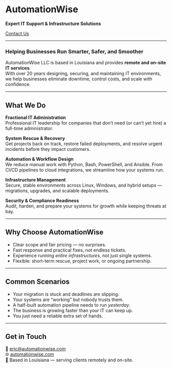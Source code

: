 # AutomationWise
**Expert IT Support & Infrastructure Solutions**

[Contact Us](mailto:eric@automationwise.com)

---

### Helping Businesses Run Smarter, Safer, and Smoother
AutomationWise LLC is based in Louisiana and provides **remote and on-site IT services**.  
With over 20 years designing, securing, and maintaining IT environments, we help businesses eliminate downtime, control costs, and scale with confidence.

---

## What We Do

**Fractional IT Administration**  
Professional IT leadership for companies that don’t need (or can’t yet hire) a full-time administrator.

**System Rescue & Recovery**  
Get projects back on track, restore failed deployments, and resolve urgent incidents before they impact customers.

**Automation & Workflow Design**  
We reduce manual work with Python, Bash, PowerShell, and Ansible. From CI/CD pipelines to cloud integrations, we streamline how your systems run.

**Infrastructure Management**  
Secure, stable environments across Linux, Windows, and hybrid setups — migrations, upgrades, and scalable deployments.

**Security & Compliance Readiness**  
Audit, harden, and prepare your systems for growth while keeping threats at bay.

---

## Why Choose AutomationWise
- Clear scope and fair pricing — no surprises.  
- Fast response and practical fixes, not endless tickets.  
- Experience running *entire infrastructures*, not just single systems.  
- Flexible: short-term rescue, project work, or ongoing partnership.  

---

## Common Scenarios
- Your migration is stuck and deadlines are slipping.  
- Your systems are “working” but nobody trusts them.  
- A half-built automation pipeline needs to run *yesterday*.  
- The business is growing faster than your IT can keep up.  
- You just need a reliable extra set of hands.

---

## Get in Touch
📧 [eric@automationwise.com](mailto:eric@automationwise.com)  
🌐 [automationwise.com](https://automationwise.com)  
📍 Based in Louisiana — serving clients remotely and on-site.
